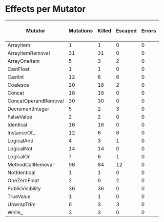 # Effects per Mutator

| Mutator              | Mutations | Killed | Escaped | Errors | Syntax Errors | Timed Out | Skipped | MSI (%s) | Covered MSI (%s) |
| -------------------- | --------- | ------ | ------- | ------ | ------------- | --------- | ------- | -------- | ---------------- |
| ArrayItem            |         1 |      1 |       0 |      0 |             0 |         0 |       0 |   100.00 |           100.00 |
| ArrayItemRemoval     |        31 |     31 |       0 |      0 |             0 |         0 |       0 |   100.00 |           100.00 |
| ArrayOneItem         |         5 |      3 |       2 |      0 |             0 |         0 |       0 |    60.00 |            60.00 |
| CastFloat            |         1 |      1 |       0 |      0 |             0 |         0 |       0 |   100.00 |           100.00 |
| CastInt              |        12 |      6 |       6 |      0 |             0 |         0 |       0 |    50.00 |            50.00 |
| Coalesce             |        20 |     18 |       2 |      0 |             0 |         0 |       0 |    90.00 |            90.00 |
| Concat               |        18 |     18 |       0 |      0 |             0 |         0 |       0 |   100.00 |           100.00 |
| ConcatOperandRemoval |        30 |     30 |       0 |      0 |             0 |         0 |       0 |   100.00 |           100.00 |
| DecrementInteger     |         5 |      2 |       3 |      0 |             0 |         0 |       0 |    40.00 |            40.00 |
| FalseValue           |         2 |      2 |       0 |      0 |             0 |         0 |       0 |   100.00 |           100.00 |
| Identical            |        16 |     16 |       0 |      0 |             0 |         0 |       0 |   100.00 |           100.00 |
| InstanceOf_          |        12 |      6 |       6 |      0 |             0 |         0 |       0 |    50.00 |            50.00 |
| LogicalAnd           |         4 |      3 |       1 |      0 |             0 |         0 |       0 |    75.00 |            75.00 |
| LogicalNot           |        14 |     14 |       0 |      0 |             0 |         0 |       0 |   100.00 |           100.00 |
| LogicalOr            |         7 |      6 |       1 |      0 |             0 |         0 |       0 |    85.71 |            85.71 |
| MethodCallRemoval    |        96 |     84 |      12 |      0 |             0 |         0 |       0 |    87.50 |            87.50 |
| NotIdentical         |         1 |      1 |       0 |      0 |             0 |         0 |       0 |   100.00 |           100.00 |
| OneZeroFloat         |         2 |      0 |       2 |      0 |             0 |         0 |       0 |     0.00 |             0.00 |
| PublicVisibility     |        36 |     36 |       0 |      0 |             0 |         0 |       0 |   100.00 |           100.00 |
| TrueValue            |         1 |      1 |       0 |      0 |             0 |         0 |       0 |   100.00 |           100.00 |
| UnwrapTrim           |         6 |      3 |       3 |      0 |             0 |         0 |       0 |    50.00 |            50.00 |
| While_               |         3 |      3 |       0 |      0 |             0 |         0 |       0 |   100.00 |           100.00 |
